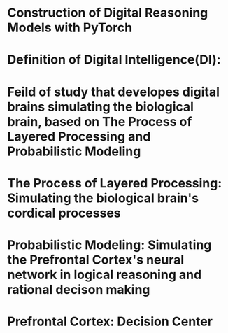 # Construction of Digital Reasoning Models with PyTorch
#
#
#
# Definition of Digital Intelligence(DI):
# Feild of study that developes digital brains simulating the biological brain, based on The Process of Layered Processing and Probabilistic Modeling
#
#
# The Process of Layered Processing: Simulating the biological brain's cordical processes 
#
# Probabilistic Modeling: Simulating the Prefrontal Cortex's neural network in logical reasoning and rational decison making 
#
# Prefrontal Cortex: Decision Center
